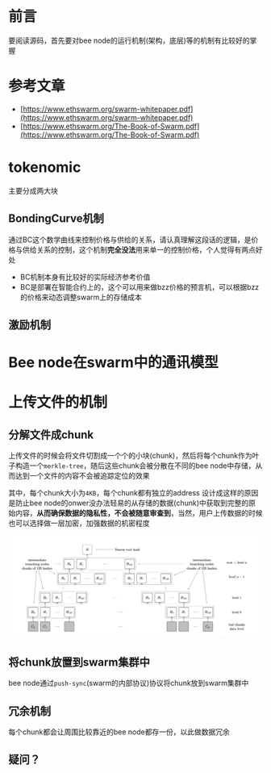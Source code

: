 # 前言
要阅读源码，首先要对bee node的运行机制(架构，底层)等的机制有比较好的掌握
# 参考文章
- [https://www.ethswarm.org/swarm-whitepaper.pdf](https://www.ethswarm.org/swarm-whitepaper.pdf)
- [https://www.ethswarm.org/The-Book-of-Swarm.pdf](https://www.ethswarm.org/The-Book-of-Swarm.pdf)

# tokenomic
主要分成两大块
## BondingCurve机制
通过BC这个数学曲线来控制价格与供给的关系，请认真理解这段话的逻辑，是价格与供给关系的控制，这个机制**完全没法**用来单一的控制价格，个人觉得有两点好处
- BC机制本身有比较好的实际经济参考价值
- BC是部署在智能合约上的，这个可以用来做bzz价格的预言机，可以根据bzz的价格来动态调整swarm上的存储成本
## 激励机制

# Bee node在swarm中的通讯模型

# 上传文件的机制



## 分解文件成chunk

上传文件的时候会将文件切割成一个个的小块(chunk)，然后将每个chunk作为叶子构造一个`merkle-tree`，随后这些chunk会被分散在不同的bee node中存储，从而达到一个文件的内容不会被追踪定位的效果

其中，每个chunk大小为`4KB`，每个chunk都有独立的address
设计成这样的原因是防止bee node的onwer没办法轻易的从存储的数据(chunk)中获取到完整的原始内容，**从而确保数据的隐私性，不会被随意审查到**，当然，用户上传数据的时候也可以选择做一层加密，加强数据的机密程度

![](imgs/swarm-BMT.png)

## 将chunk放置到swarm集群中

bee node通过`push-sync`(swarm的内部协议)协议将chunk放到swarm集群中

## 冗余机制
每个chunk都会让周围比较靠近的bee node都存一份，以此做数据冗余

## 疑问？




